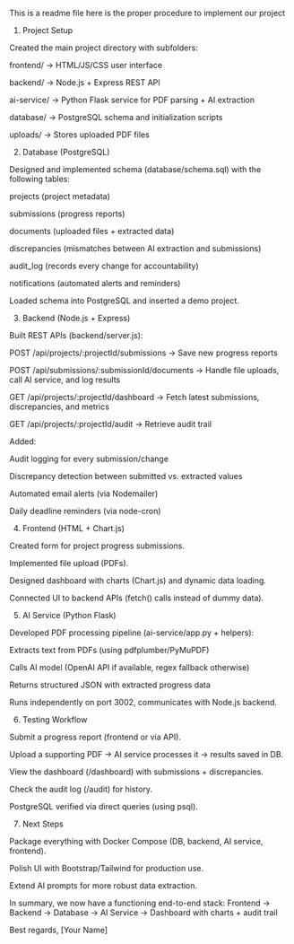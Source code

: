 This is a readme file here is the proper procedure to implement our project
1. Project Setup

Created the main project directory with subfolders:

frontend/ → HTML/JS/CSS user interface

backend/ → Node.js + Express REST API

ai-service/ → Python Flask service for PDF parsing + AI extraction

database/ → PostgreSQL schema and initialization scripts

uploads/ → Stores uploaded PDF files

2. Database (PostgreSQL)

Designed and implemented schema (database/schema.sql) with the following tables:

projects (project metadata)

submissions (progress reports)

documents (uploaded files + extracted data)

discrepancies (mismatches between AI extraction and submissions)

audit_log (records every change for accountability)

notifications (automated alerts and reminders)

Loaded schema into PostgreSQL and inserted a demo project.

3. Backend (Node.js + Express)

Built REST APIs (backend/server.js):

POST /api/projects/:projectId/submissions → Save new progress reports

POST /api/submissions/:submissionId/documents → Handle file uploads, call AI service, and log results

GET /api/projects/:projectId/dashboard → Fetch latest submissions, discrepancies, and metrics

GET /api/projects/:projectId/audit → Retrieve audit trail

Added:

Audit logging for every submission/change

Discrepancy detection between submitted vs. extracted values

Automated email alerts (via Nodemailer)

Daily deadline reminders (via node-cron)

4. Frontend (HTML + Chart.js)

Created form for project progress submissions.

Implemented file upload (PDFs).

Designed dashboard with charts (Chart.js) and dynamic data loading.

Connected UI to backend APIs (fetch() calls instead of dummy data).

5. AI Service (Python Flask)

Developed PDF processing pipeline (ai-service/app.py + helpers):

Extracts text from PDFs (using pdfplumber/PyMuPDF)

Calls AI model (OpenAI API if available, regex fallback otherwise)

Returns structured JSON with extracted progress data

Runs independently on port 3002, communicates with Node.js backend.

6. Testing Workflow

Submit a progress report (frontend or via API).

Upload a supporting PDF → AI service processes it → results saved in DB.

View the dashboard (/dashboard) with submissions + discrepancies.

Check the audit log (/audit) for history.

PostgreSQL verified via direct queries (using psql).

7. Next Steps

Package everything with Docker Compose (DB, backend, AI service, frontend).

Polish UI with Bootstrap/Tailwind for production use.

Extend AI prompts for more robust data extraction.

In summary, we now have a functioning end-to-end stack:
Frontend → Backend → Database → AI Service → Dashboard with charts + audit trail

Best regards,
[Your Name]
